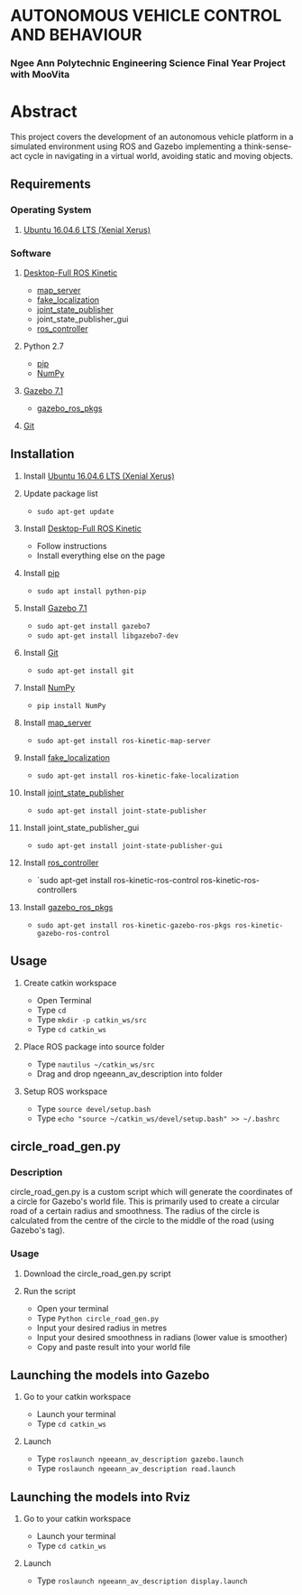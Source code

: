 # AUTONOMOUS VEHICLE CONTROL AND BEHAVIOUR
### Ngee Ann Polytechnic Engineering Science Final Year Project with MooVita

# Abstract
This project covers the development of an autonomous vehicle platform in a simulated environment using ROS and Gazebo implementing a think-sense-act cycle in navigating in a virtual world, avoiding static and moving objects.

## Requirements
### Operating System
1. [Ubuntu 16.04.6 LTS (Xenial Xerus)](http://releases.ubuntu.com/16.04/)

### Software
1. [Desktop-Full ROS Kinetic](http://wiki.ros.org/kinetic/Installation/Ubuntu)
   - [map_server](http://wiki.ros.org/map_server)
   - [fake_localization](http://wiki.ros.org/fake_localization)
   - [joint_state_publisher](http://wiki.ros.org/joint_state_publisher)
   - joint_state_publisher_gui
   - [ros_controller](http://wiki.ros.org/ros_control#Install)
	 
2. Python 2.7
   - [pip](https://pypi.org/project/pip/)
   - [NumPy](https://pypi.org/project/numpy/)
  
3. [Gazebo 7.1](http://gazebosim.org/tutorials?tut=install_ubuntu&ver=7.0&cat=install)
   - [gazebo_ros_pkgs](http://gazebosim.org/tutorials?tut=ros_installing&cat=connect_ros)

4. [Git](https://git-scm.com/download/linux)

## Installation
1. Install [Ubuntu 16.04.6 LTS (Xenial Xerus)](http://releases.ubuntu.com/16.04/)

2. Update package list
   - `sudo apt-get update`
  
3. Install [Desktop-Full ROS Kinetic](http://wiki.ros.org/kinetic/Installation/Ubuntu)
   - Follow instructions
   - Install everything else on the page
 
4. Install [pip](https://pypi.org/project/pip/)
   - `sudo apt install python-pip`
 
5. Install [Gazebo 7.1](http://gazebosim.org/tutorials?tut=install_ubuntu&ver=7.0&cat=install)
   - `sudo apt-get install gazebo7`
   - `sudo apt-get install libgazebo7-dev`
  
6. Install [Git](https://git-scm.com/download/linux)
   - `sudo apt-get install git`

7. Install [NumPy](https://pypi.org/project/numpy/)
   - `pip install NumPy`
  
8. Install [map_server](http://wiki.ros.org/map_server)
   - `sudo apt-get install ros-kinetic-map-server`
  
9. Install [fake_localization](http://wiki.ros.org/fake_localization)
   - `sudo apt-get install ros-kinetic-fake-localization`
  
10. Install [joint_state_publisher](http://wiki.ros.org/joint_state_publisher)
    - `sudo apt-get install joint-state-publisher`
  
11. Install joint_state_publisher_gui
    - `sudo apt-get install joint-state-publisher-gui`
  
12. Install [ros_controller](http://wiki.ros.org/ros_control#Install)
    - `sudo apt-get install ros-kinetic-ros-control ros-kinetic-ros-controllers
    
13. Install [gazebo_ros_pkgs](http://gazebosim.org/tutorials?tut=ros_installing&cat=connect_ros)
    - `sudo apt-get install ros-kinetic-gazebo-ros-pkgs ros-kinetic-gazebo-ros-control`
    
## Usage
1. Create catkin workspace
   - Open Terminal
   - Type `cd`
   - Type `mkdir -p catkin_ws/src`
   - Type `cd catkin_ws`
   
2. Place ROS package into source folder
   - Type `nautilus ~/catkin_ws/src`
   - Drag and drop ngeeann_av_description into folder
   
3. Setup ROS workspace
   - Type `source devel/setup.bash`
   - Type `echo "source ~/catkin_ws/devel/setup.bash" >> ~/.bashrc`
   
## circle_road_gen.py 
### Description
circle_road_gen.py is a custom script which will generate the <point> coordinates of a circle for Gazebo's world file. This is primarily used to create a circular road of a certain radius and smoothness. The radius of the circle is calculated from the centre of the circle to the middle of the road (using Gazebo's <road> tag).

### Usage
1. Download the circle_road_gen.py script

2. Run the script
   - Open your terminal
   - Type `Python circle_road_gen.py`
   - Input your desired radius in metres
   - Input your desired smoothness in radians (lower value is smoother)
   - Copy and paste result into your world file
   
## Launching the models into Gazebo
1. Go to your catkin workspace
   - Launch your terminal
   - Type `cd catkin_ws`
   
2. Launch 
   - Type `roslaunch ngeeann_av_description gazebo.launch`
   - Type `roslaunch ngeeann_av_description road.launch`

## Launching the models into Rviz
1. Go to your catkin workspace
   - Launch your terminal
   - Type `cd catkin_ws`
   
2. Launch 
   - Type `roslaunch ngeeann_av_description display.launch`
